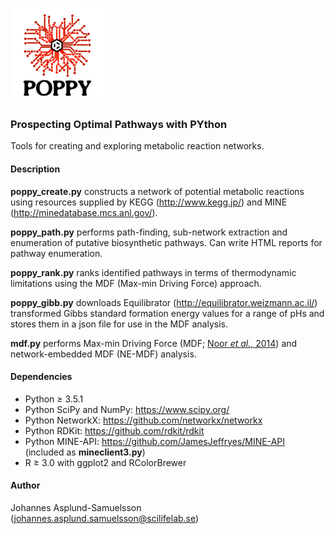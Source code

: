 ![alt text](poppy.png "Prospecting Optimal Pathways with PYthon")
### Prospecting Optimal Pathways with PYthon
Tools for creating and exploring metabolic reaction networks.

#### Description
**poppy_create.py** constructs a network of potential metabolic reactions using
resources supplied by KEGG (http://www.kegg.jp/) and MINE
(http://minedatabase.mcs.anl.gov/).

**poppy_path.py** performs path-finding, sub-network extraction and enumeration
of putative biosynthetic pathways. Can write HTML reports for pathway
enumeration.

**poppy_rank.py** ranks identified pathways in terms of thermodynamic
limitations using the MDF (Max-min Driving Force) approach.

**poppy_gibb.py** downloads Equilibrator (http://equilibrator.weizmann.ac.il/)
transformed Gibbs standard formation energy values for a range of pHs and stores
them in a json file for use in the MDF analysis.

**mdf.py** performs Max-min Driving Force (MDF; [Noor _et al._, 2014](http://doi.org/10.1371/journal.pcbi.1003483)) and network-embedded
MDF (NE-MDF) analysis.

#### Dependencies
- Python ≥ 3.5.1
- Python SciPy and NumPy: https://www.scipy.org/
- Python NetworkX: https://github.com/networkx/networkx
- Python RDKit: https://github.com/rdkit/rdkit
- Python MINE-API: https://github.com/JamesJeffryes/MINE-API (included as **mineclient3.py**)
- R ≥ 3.0 with ggplot2 and RColorBrewer

#### Author
Johannes Asplund-Samuelsson (<johannes.asplund.samuelsson@scilifelab.se>)
